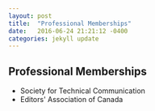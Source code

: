 ```yaml
---
layout: post
title:  "Professional Memberships"
date:   2016-06-24 21:21:12 -0400
categories: jekyll update
---
```

## Professional Memberships   

* Society for Technical Communication
* Editors' Association of Canada  
